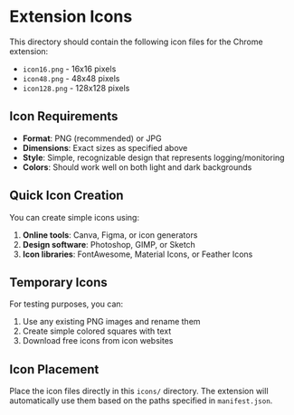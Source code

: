 # Extension Icons

This directory should contain the following icon files for the Chrome extension:

- `icon16.png` - 16x16 pixels
- `icon48.png` - 48x48 pixels
- `icon128.png` - 128x128 pixels

## Icon Requirements

- **Format**: PNG (recommended) or JPG
- **Dimensions**: Exact sizes as specified above
- **Style**: Simple, recognizable design that represents logging/monitoring
- **Colors**: Should work well on both light and dark backgrounds

## Quick Icon Creation

You can create simple icons using:

1. **Online tools**: Canva, Figma, or icon generators
2. **Design software**: Photoshop, GIMP, or Sketch
3. **Icon libraries**: FontAwesome, Material Icons, or Feather Icons

## Temporary Icons

For testing purposes, you can:

1. Use any existing PNG images and rename them
2. Create simple colored squares with text
3. Download free icons from icon websites

## Icon Placement

Place the icon files directly in this `icons/` directory. The extension will automatically use them based on the paths specified in `manifest.json`.
